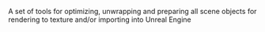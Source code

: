 A set of tools for optimizing, unwrapping and preparing all scene objects for rendering to texture and/or importing into Unreal Engine